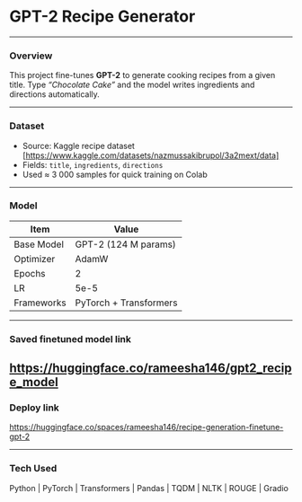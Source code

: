 # GPT-2 Recipe Generator
---

###  Overview

This project fine-tunes **GPT-2** to generate cooking recipes from a given title.
Type *“Chocolate Cake”* and the model writes ingredients and directions automatically.

---

### Dataset

* Source: Kaggle recipe dataset [https://www.kaggle.com/datasets/nazmussakibrupol/3a2mext/data]
* Fields: `title`, `ingredients`, `directions`
* Used ≈ 3 000 samples for quick training on Colab

---

###  Model

| Item       | Value                  |
| ---------- | ---------------------- |
| Base Model | GPT-2 (124 M params)   |
| Optimizer  | AdamW                  |
| Epochs     | 2                      |
| LR         | 5e-5                   |
| Frameworks | PyTorch + Transformers |

---
### Saved finetuned model link

https://huggingface.co/rameesha146/gpt2_recipe_model
---


### Deploy link

https://huggingface.co/spaces/rameesha146/recipe-generation-finetune-gpt-2

---

###  Tech Used

Python | PyTorch | Transformers | Pandas | TQDM | NLTK | ROUGE | Gradio



